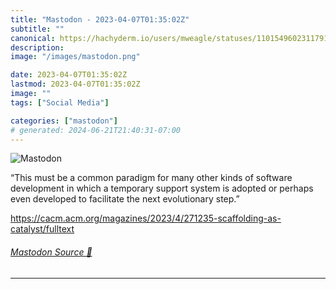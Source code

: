 ```yaml
---
title: "Mastodon - 2023-04-07T01:35:02Z"
subtitle: ""
canonical: https://hachyderm.io/users/mweagle/statuses/110154960231179127
description:
image: "/images/mastodon.png"

date: 2023-04-07T01:35:02Z
lastmod: 2023-04-07T01:35:02Z
image: ""
tags: ["Social Media"]

categories: ["mastodon"]
# generated: 2024-06-21T21:40:31-07:00
---
```

![Mastodon](/images/mastodon.png)

<p>“This must be a common paradigm for many other kinds of software development in which a temporary support system is adopted or perhaps even developed to facilitate the next evolutionary step.”</p><p><a href="https://cacm.acm.org/magazines/2023/4/271235-scaffolding-as-catalyst/fulltext" target="_blank" rel="nofollow noopener noreferrer" translate="no"><span class="invisible">https://</span><span class="ellipsis">cacm.acm.org/magazines/2023/4/</span><span class="invisible">271235-scaffolding-as-catalyst/fulltext</span></a></p>


###### [Mastodon Source 🐘](https://hachyderm.io/@mweagle/110154960231179127)

___
